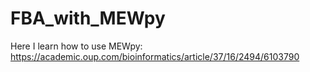 # FBA_with_MEWpy
Here I learn how to use MEWpy: https://academic.oup.com/bioinformatics/article/37/16/2494/6103790
